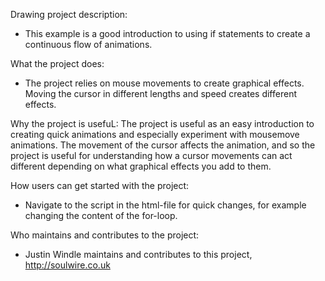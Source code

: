 
Drawing project description: 
* This example is a good introduction to using if statements to create a continuous flow of animations.

What the project does:
* The project relies on mouse movements to create graphical effects. Moving the cursor in different lengths and speed creates different effects.

Why the project is usefuL:
The project is useful as an easy introduction to creating quick animations and especially experiment with mousemove animations. The movement of the cursor affects the animation, and so the project is useful for understanding how a cursor movements can act different depending on what graphical effects you add to them.

How users can get started with the project:
* Navigate to the script in the html-file for quick changes, for example changing the content of the for-loop.

Who maintains and contributes to the project:
* Justin Windle maintains and contributes to this project, http://soulwire.co.uk